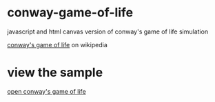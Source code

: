 # conway-game-of-life

javascript and html canvas version of conway's game of life simulation

[conway's game of life](https://en.wikipedia.org/wiki/Conway%27s_Game_of_Life) on wikipedia

# view the sample 

[open conway's game of life](https://kr-g.github.io/conway-game-of-life/)

<!--
# make changes on codepen.io

[open conway's game of life on codepen](https://codepen.io/anon/pen/LMzpEr)
-->
